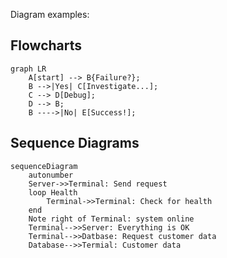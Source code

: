 Diagram examples:

## Flowcharts

```mermaid
graph LR
    A[start] --> B{Failure?};
    B -->|Yes| C[Investigate...];
    C --> D[Debug];
    D --> B;
    B ---->|No| E[Success!];
```

## Sequence Diagrams

```mermaid
sequenceDiagram
    autonumber
    Server->>Terminal: Send request
    loop Health
        Terminal->>Terminal: Check for health
    end
    Note right of Terminal: system online
    Terminal-->>Server: Everything is OK
    Terminal-->>Datbase: Request customer data
    Database-->>Termial: Customer data
```
